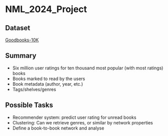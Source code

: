 # NML_2024_Project

## Dataset
[Goodbooks-10K](https://github.com/zygmuntz/goodbooks-10k)

## Summary 
- Six million user ratings for ten thousand most popular (with most ratings) books 
- Books marked to read by the users 
- Book metadata (author, year, etc.) 
- Tags/shelves/genres

## Possible Tasks
- Recommender system: predict user rating for unread books 
- Clustering: Can we retrieve genres, or similar by network properties 
- Define a book-to-book network and analyse
